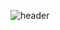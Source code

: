 ![header](https://capsule-render.vercel.app/api?type=waving&color=1C768F&height=300&section=header&text=Hyerim%20Do&fontSize=90)
